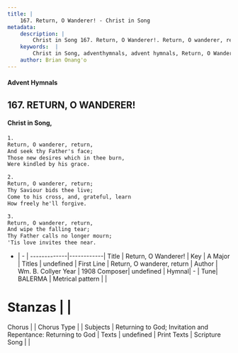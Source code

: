 ```yaml
---
title: |
    167. Return, O Wanderer! - Christ in Song
metadata:
    description: |
        Christ in Song 167. Return, O Wanderer!. Return, O wanderer, return, And seek thy Father's face; Those new desires which in thee burn, Were kindled by his grace.
    keywords:  |
        Christ in Song, adventhymnals, advent hymnals, Return, O Wanderer!, Return, O wanderer, return . 
    author: Brian Onang'o
---
```


#### Advent Hymnals
## 167. RETURN, O WANDERER!
####  Christ in Song,

```txt
1.
Return, O wanderer, return,
And seek thy Father's face;
Those new desires which in thee burn,
Were kindled by his grace.

2.
Return, O wanderer, return;
Thy Saviour bids thee live;
Come to his cross, and, grateful, learn
How freely he'll forgive.

3.
Return, O wanderer, return,
And wipe the falling tear;
Thy Father calls no longer mourn;
'Tis love invites thee near.

```

- |   -  |
-------------|------------|
Title | Return, O Wanderer! |
Key | A Major |
Titles | undefined |
First Line | Return, O wanderer, return  |
Author | Wm. B. Collyer
Year | 1908
Composer| undefined |
Hymnal|  - |
Tune| BALERMA |
Metrical pattern | |
# Stanzas |  |
Chorus |  |
Chorus Type |  |
Subjects | Returning to God; Invitation and Repentance: Returning to God |
Texts | undefined |
Print Texts | 
Scripture Song |  |
    
